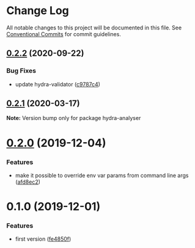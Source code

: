 # Change Log

All notable changes to this project will be documented in this file.
See [Conventional Commits](https://conventionalcommits.org) for commit guidelines.

## [0.2.2](https://github.com/hypermedia-app/hypertest-docker/compare/hydra-analyser@0.2.1...hydra-analyser@0.2.2) (2020-09-22)


### Bug Fixes

* update hydra-validator ([c9787c4](https://github.com/hypermedia-app/hypertest-docker/commit/c9787c4327b6e2465da9b3fc0b2bcd0a9fe4ec48))





## [0.2.1](https://github.com/hypermedia-app/hypertest-docker/compare/hydra-analyser@0.2.0...hydra-analyser@0.2.1) (2020-03-17)

**Note:** Version bump only for package hydra-analyser





# [0.2.0](https://github.com/hypermedia-app/hypertest-docker/compare/hydra-analyser@0.1.0...hydra-analyser@0.2.0) (2019-12-04)


### Features

* make it possible to override env var params from command line args ([afd8ec2](https://github.com/hypermedia-app/hypertest-docker/commit/afd8ec21c3ddce89365d132ec91d261f729a15d6))





# 0.1.0 (2019-12-01)


### Features

* first version ([fe4850f](https://github.com/hypermedia-app/hypertest-docker/commit/fe4850f11e63415240a21533dac963379e8a6259))

